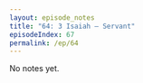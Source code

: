```yaml
---
layout: episode_notes
title: "64: 3 Isaiah — Servant"
episodeIndex: 67
permalink: /ep/64
---
```

No notes yet.
